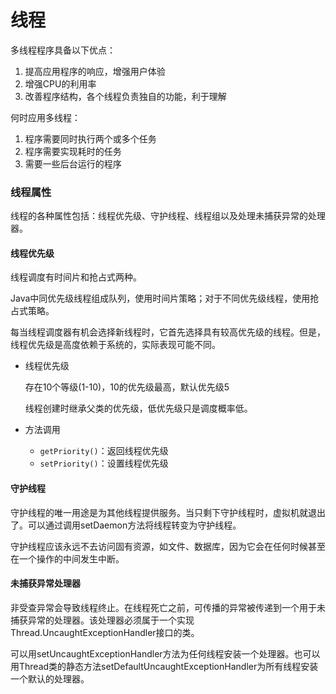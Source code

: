# 线程

多线程程序具备以下优点：

1. 提高应用程序的响应，增强用户体验
2. 增强CPU的利用率
3. 改善程序结构，各个线程负责独自的功能，利于理解

何时应用多线程：

1. 程序需要同时执行两个或多个任务
2. 程序需要实现耗时的任务
3. 需要一些后台运行的程序

### 线程属性

线程的各种属性包括：线程优先级、守护线程、线程组以及处理未捕获异常的处理器。

#### 线程优先级

线程调度有时间片和抢占式两种。

Java中同优先级线程组成队列，使用时间片策略；对于不同优先级线程，使用抢占式策略。

每当线程调度器有机会选择新线程时，它首先选择具有较高优先级的线程。但是，线程优先级是高度依赖于系统的，实际表现可能不同。

* 线程优先级

  存在10个等级(1-10)，10的优先级最高，默认优先级5

  线程创建时继承父类的优先级，低优先级只是调度概率低。

* 方法调用

  * `getPriority()`：返回线程优先级
  * `setPriority()`：设置线程优先级

#### 守护线程

守护线程的唯一用途是为其他线程提供服务。当只剩下守护线程时，虚拟机就退出了。可以通过调用setDaemon方法将线程转变为守护线程。

守护线程应该永远不去访问固有资源，如文件、数据库，因为它会在任何时候甚至在一个操作的中间发生中断。

#### 未捕获异常处理器

非受查异常会导致线程终止。在线程死亡之前，可传播的异常被传递到一个用于未捕获异常的处理器。该处理器必须属于一个实现Thread.UncaughtExceptionHandler接口的类。

可以用setUncaughtExceptionHandler方法为任何线程安装一个处理器。也可以用Thread类的静态方法setDefaultUncaughtExceptionHandler为所有线程安装一个默认的处理器。